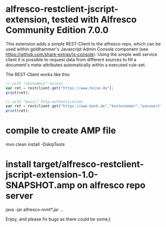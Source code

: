 # alfresco-restclient-jscript-extension, tested with Alfresco Community Edition 7.0.0
This extension adds a simple REST-Client to the alfresco repo, which can be used within goldhammer's Javascript Admin Console component (see https://github.com/share-extras/js-console). Using the simple web service client it is possible to request data from different sources to fill a document's meta-attributes automatically within a executed rule-set.

The REST-Client works like this:
```javascript
// with "anonymous" access
var ret = restclient.get("https://www.heise.de");
print(ret);

// with "basic" http-authentication
var ret = restclient.get("https://www.bank.de","kontonummer","passwort");
print(ret);

```
# compile to create AMP file
mvn clean install -DskipTests

# install target/alfresco-restclient-jscript-extension-1.0-SNAPSHOT.amp on alfresco repo server
java -jar alfresco-mmt*.jar ...


Enjoy, and please fix bugs as there could be some;)
